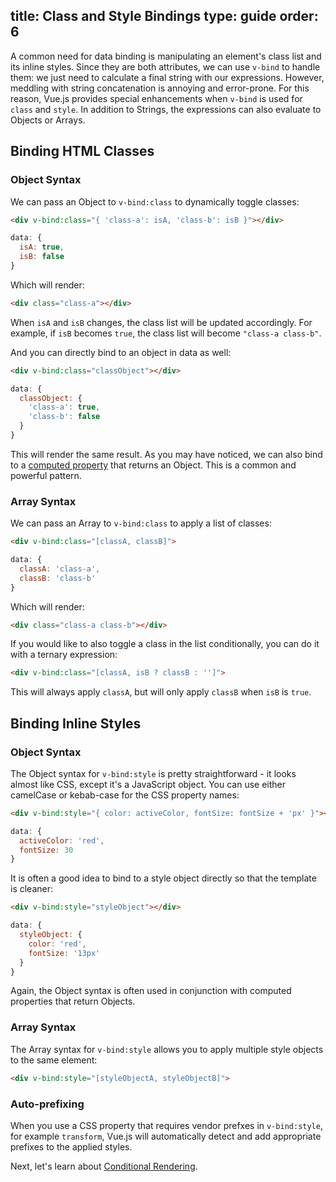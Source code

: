 title: Class and Style Bindings
type: guide
order: 6
---

A common need for data binding is manipulating an element's class list and its inline styles. Since they are both attributes, we can use `v-bind` to handle them: we just need to calculate a final string with our expressions. However, meddling with string concatenation is annoying and error-prone. For this reason, Vue.js provides special enhancements when `v-bind` is used for `class` and `style`. In addition to Strings, the expressions can also evaluate to Objects or Arrays.

## Binding HTML Classes

### Object Syntax

We can pass an Object to `v-bind:class` to dynamically toggle classes:

``` html
<div v-bind:class="{ 'class-a': isA, 'class-b': isB }"></div>
```
``` js
data: {
  isA: true,
  isB: false
}
```

Which will render:

``` html
<div class="class-a"></div>
```

When `isA` and `isB` changes, the class list will be updated accordingly. For example, if `isB` becomes `true`, the class list will become `"class-a class-b"`.

And you can directly bind to an object in data as well:

``` html
<div v-bind:class="classObject"></div>
```
``` js
data: {
  classObject: {
    'class-a': true,
    'class-b': false
  }
}
```

This will render the same result. As you may have noticed, we can also bind to a [computed property](computed.html) that returns an Object. This is a common and powerful pattern.

### Array Syntax

We can pass an Array to `v-bind:class` to apply a list of classes:

``` html
<div v-bind:class="[classA, classB]">
```
``` js
data: {
  classA: 'class-a',
  classB: 'class-b'
}
```

Which will render:

``` html
<div class="class-a class-b"></div>
```

If you would like to also toggle a class in the list conditionally, you can do it with a ternary expression:

``` html
<div v-bind:class="[classA, isB ? classB : '']">
```

This will always apply `classA`, but will only apply `classB` when `isB` is `true`.

## Binding Inline Styles

### Object Syntax

The Object syntax for `v-bind:style` is pretty straightforward - it looks almost like CSS, except it's a JavaScript object. You can use either camelCase or kebab-case for the CSS property names:

``` html
<div v-bind:style="{ color: activeColor, fontSize: fontSize + 'px' }"></div>
```
``` js
data: {
  activeColor: 'red',
  fontSize: 30
}
```

It is often a good idea to bind to a style object directly so that the template is cleaner:

``` html
<div v-bind:style="styleObject"></div>
```
``` js
data: {
  styleObject: {
    color: 'red',
    fontSize: '13px'
  }
}
```

Again, the Object syntax is often used in conjunction with computed properties that return Objects.

### Array Syntax

The Array syntax for `v-bind:style` allows you to apply multiple style objects to the same element:

``` html
<div v-bind:style="[styleObjectA, styleObjectB]">
```

### Auto-prefixing

When you use a CSS property that requires vendor prefxes in `v-bind:style`, for example `transform`, Vue.js will automatically detect and add appropriate prefixes to the applied styles.

Next, let's learn about [Conditional Rendering](conditional.html).
